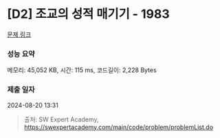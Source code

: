 # [D2] 조교의 성적 매기기 - 1983 

[문제 링크](https://swexpertacademy.com/main/code/problem/problemDetail.do?contestProbId=AV5PwGK6AcIDFAUq) 

### 성능 요약

메모리: 45,052 KB, 시간: 115 ms, 코드길이: 2,228 Bytes

### 제출 일자

2024-08-20 13:31



> 출처: SW Expert Academy, https://swexpertacademy.com/main/code/problem/problemList.do